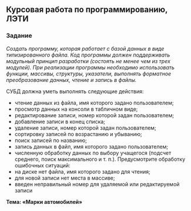 ## Курсовая работа по программированию, ЛЭТИ

### Задание


_Создать программу, которая работает с базой данных в виде типизированного файла. Код программы должен поддерживать модульный принцип разработки (состоять не менее чем из трех модулей). При реализации программы необходимо использовать функции, массивы, структуры, указатели, выполнять форматное преобразование данных, чтение и запись в файлы._

СУБД должна уметь выполнять следующие действия:
- чтение данных из файла, имя которого задано пользователем;
- просмотр данных на консоли в табличном виде;
- редактирование записи, номер которой задан пользователем;
- добавление записи в конец списка;
- удаление записи, номер которой задан пользователем;
- сортировку записей по возрастанию и убыванию;
- поиск записей по названию;
- запись данных в файл, имя которого задано пользователем;
- численную обработку данных по выбору учащегося (подсчет среднего, поиск максимального и т. п.).
Предусмотрите обработку ошибочных ситуаций:
- на диске нет файла, имя которого задано для чтения;
- для новой записи нет места в массиве;
- введен неправильный номер для удаляемой или редактируемой записи

**Тема: «Марки автомобилей»**